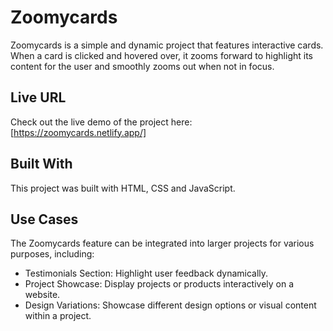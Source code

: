 # Zoomycards
Zoomycards is a simple and dynamic project that features interactive cards. When a card is clicked and hovered over, it zooms forward to highlight its content for the user and smoothly zooms out when not in focus.

## Live URL
Check out the live demo of the project here: [https://zoomycards.netlify.app/]

## Built With
This project was built with HTML, CSS and JavaScript.

## Use Cases
The Zoomycards feature can be integrated into larger projects for various purposes, including:
- Testimonials Section: Highlight user feedback dynamically.
- Project Showcase: Display projects or products interactively on a website.
- Design Variations: Showcase different design options or visual content within a project.
